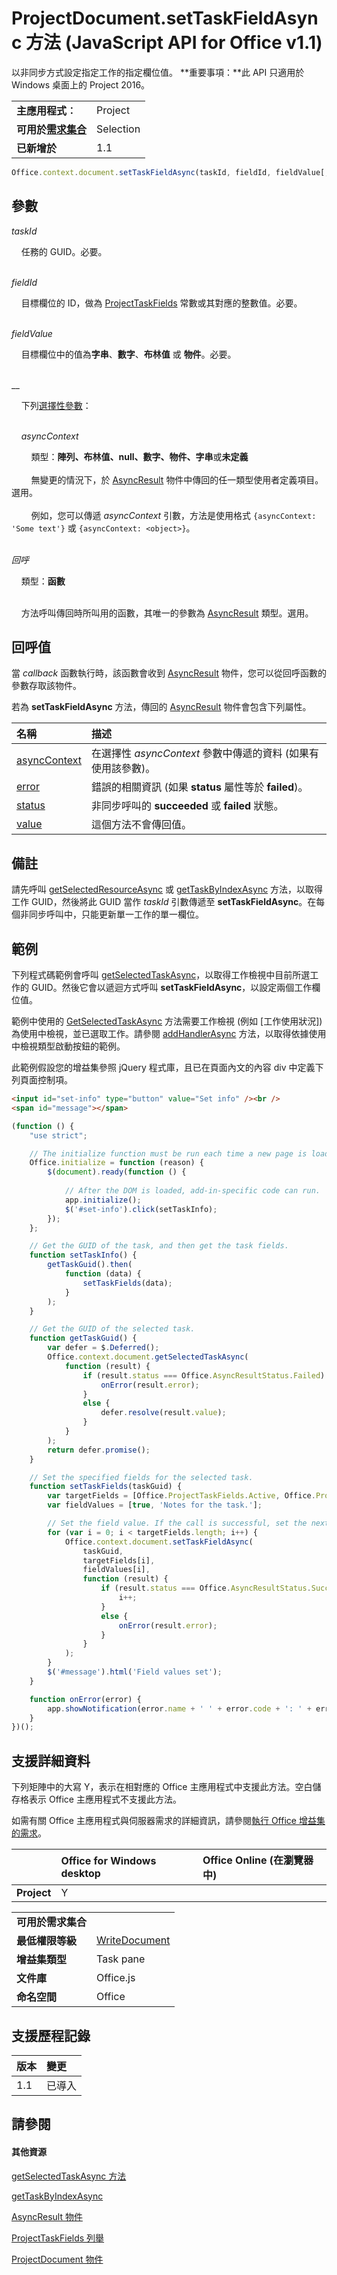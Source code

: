 
# <a name="projectdocument.settaskfieldasync-method-(javascript-api-for-office-v1.1)"></a>ProjectDocument.setTaskFieldAsync 方法 (JavaScript API for Office v1.1)
以非同步方式設定指定工作的指定欄位值。 **重要事項：**此 API 只適用於 Windows 桌面上的 Project 2016。

|||
|:-----|:-----|
|**主應用程式︰**|Project|
|**可用於[需求集合](../../docs/overview/specify-office-hosts-and-api-requirements.md)**|Selection|
|**已新增於**|1.1|

```js
Office.context.document.setTaskFieldAsync(taskId, fieldId, fieldValue[, options][, callback]);
```


## <a name="parameters"></a>參數


_taskId_<br/>
&nbsp;&nbsp;&nbsp;&nbsp;任務的 GUID。必要。<br/><br/>
_fieldId_<br/>
&nbsp;&nbsp;&nbsp;&nbsp;目標欄位的 ID，做為 [ProjectTaskFields](../../reference/shared/projecttaskfields-enumeration.md) 常數或其對應的整數值。必要。<br/><br/>
_fieldValue_<br/>
&nbsp;&nbsp;&nbsp;&nbsp;目標欄位中的值為**字串**、**數字**、**布林值** 或 **物件**。必要。<br/><br/>
__<br/>
&nbsp;&nbsp;&nbsp;&nbsp;下列[選擇性參數](../../docs/develop/asynchronous-programming-in-office-add-ins.md#passing-optional-parameters-to-asynchronous-methods)：<br/><br/>

&nbsp;&nbsp;&nbsp;&nbsp;_asyncContext_<br/>
&nbsp;&nbsp;&nbsp;&nbsp;&nbsp;&nbsp;&nbsp;&nbsp;類型：**陣列、布林值、null、數字、物件、字串**或**未定義**<br/></br>&nbsp;&nbsp;&nbsp;&nbsp;&nbsp;&nbsp;&nbsp;&nbsp;無變更的情況下，於 [AsyncResult](../../reference/shared/asyncresult.md) 物件中傳回的任一類型使用者定義項目。選用。</br></br>&nbsp;&nbsp;&nbsp;&nbsp;&nbsp;&nbsp;&nbsp;&nbsp;例如，您可以傳遞 _asyncContext_ 引數，方法是使用格式 `{asyncContext: 'Some text'}` 或 `{asyncContext: <object>}`。<br/><br/>
_回呼_<br/>
&nbsp;&nbsp;&nbsp;&nbsp;類型：**函數**<br/><br/>
&nbsp;&nbsp;&nbsp;&nbsp;方法呼叫傳回時所叫用的函數，其唯一的參數為 [AsyncResult](../../reference/shared/asyncresult.md) 類型。選用。
    

## <a name="callback-value"></a>回呼值

當 _callback_ 函數執行時，該函數會收到 [AsyncResult](../../reference/shared/asyncresult.md) 物件，您可以從回呼函數的參數存取該物件。

若為 **setTaskFieldAsync** 方法，傳回的 [AsyncResult](../../reference/shared/asyncresult.md) 物件會包含下列屬性。



|**名稱**|**描述**|
|:-----|:-----|
|[asyncContext](../../reference/shared/asyncresult.asynccontext.md)|在選擇性 _asyncContext_ 參數中傳遞的資料 (如果有使用該參數)。|
|[error](../../reference/shared/asyncresult.error.md)|錯誤的相關資訊 (如果 **status** 屬性等於 **failed**)。|
|[status](../../reference/shared/asyncresult.status.md)|非同步呼叫的 **succeeded** 或 **failed** 狀態。|
|[value](../../reference/shared/asyncresult.value.md)|這個方法不會傳回值。|

## <a name="remarks"></a>備註

請先呼叫 [getSelectedResourceAsync](../../reference/shared/projectdocument.getselectedtaskasync.md) 或 [getTaskByIndexAsync](../../reference/shared/projectdocument.settaskfieldasync.md) 方法，以取得工作 GUID，然後將此 GUID 當作 _taskId_ 引數傳遞至 **setTaskFieldAsync**。在每個非同步呼叫中，只能更新單一工作的單一欄位。


## <a name="example"></a>範例

下列程式碼範例會呼叫 [getSelectedTaskAsync](../../reference/shared/projectdocument.getselectedtaskasync.md)，以取得工作檢視中目前所選工作的 GUID。然後它會以遞迴方式呼叫 **setTaskFieldAsync**，以設定兩個工作欄位值。

範例中使用的 [GetSelectedTaskAsync](../../reference/shared/projectdocument.getselectedtaskasync.md) 方法需要工作檢視 (例如 [工作使用狀況]) 為使用中檢視，並已選取工作。請參閱 [addHandlerAsync](../../reference/shared/projectdocument.addhandlerasync.md) 方法，以取得依據使用中檢視類型啟動按鈕的範例。

此範例假設您的增益集參照 jQuery 程式庫，且已在頁面內文的內容 div 中定義下列頁面控制項。




```HTML
<input id="set-info" type="button" value="Set info" /><br />
<span id="message"></span>
```




```js
(function () {
    "use strict";

    // The initialize function must be run each time a new page is loaded.
    Office.initialize = function (reason) {
        $(document).ready(function () {
            
            // After the DOM is loaded, add-in-specific code can run.
            app.initialize();
            $('#set-info').click(setTaskInfo);
        });
    };

    // Get the GUID of the task, and then get the task fields.
    function setTaskInfo() {
        getTaskGuid().then(
            function (data) {
                setTaskFields(data);
            }
        );
    }

    // Get the GUID of the selected task.
    function getTaskGuid() {
        var defer = $.Deferred();
        Office.context.document.getSelectedTaskAsync(
            function (result) {
                if (result.status === Office.AsyncResultStatus.Failed) {
                    onError(result.error);
                }
                else {
                    defer.resolve(result.value);
                }
            }
        );
        return defer.promise();
    }

    // Set the specified fields for the selected task.
    function setTaskFields(taskGuid) {
        var targetFields = [Office.ProjectTaskFields.Active, Office.ProjectTaskFields.Notes];
        var fieldValues = [true, 'Notes for the task.'];

        // Set the field value. If the call is successful, set the next field.
        for (var i = 0; i < targetFields.length; i++) {
            Office.context.document.setTaskFieldAsync(
                taskGuid,
                targetFields[i],
                fieldValues[i],
                function (result) {
                    if (result.status === Office.AsyncResultStatus.Succeeded) {
                        i++;
                    }
                    else {
                        onError(result.error);
                    }
                }
            );
        }
        $('#message').html('Field values set');
    }

    function onError(error) {
        app.showNotification(error.name + ' ' + error.code + ': ' + error.message);
    }
})();
```


## <a name="support-details"></a>支援詳細資料


下列矩陣中的大寫 Y，表示在相對應的 Office 主應用程式中支援此方法。空白儲存格表示 Office 主應用程式不支援此方法。

如需有關 Office 主應用程式與伺服器需求的詳細資訊，請參閱[執行 Office 增益集的需求](../../docs/overview/requirements-for-running-office-add-ins.md)。


||**Office for Windows desktop**|**Office Online (在瀏覽器中)**|
|:-----|:-----|:-----|
|**Project**|Y||

|||
|:-----|:-----|
|**可用於需求集合**||
|**最低權限等級**|[WriteDocument](../../docs/develop/requesting-permissions-for-api-use-in-content-and-task-pane-add-ins.md)|
|**增益集類型**|Task pane|
|**文件庫**|Office.js|
|**命名空間**|Office|

## <a name="support-history"></a>支援歷程記錄



|**版本**|**變更**|
|:-----|:-----|
|1.1|已導入|

## <a name="see-also"></a>請參閱



#### <a name="other-resources"></a>其他資源


[getSelectedTaskAsync 方法](../../reference/shared/projectdocument.getselectedresourceasync.md)
[getTaskByIndexAsync](../../reference/shared/projectdocument.settaskfieldasync.md)
[AsyncResult 物件](../../reference/shared/asyncresult.md)
[ProjectTaskFields 列舉](../../reference/shared/projecttaskfields-enumeration.md)
[ProjectDocument 物件](../../reference/shared/projectdocument.projectdocument.md)
